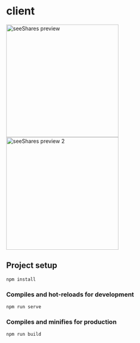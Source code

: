 # client

<!-- <p align="center"> -->
  <image src="https://github.com/EvgenyNazarovs/My-files/blob/master/seeshares-screenshots/seeshares-1.png" width="300" alt="seeShares preview">
  <image src="https://github.com/EvgenyNazarovs/My-files/blob/master/seeshares-screenshots/seeshares-2.png" width="300" alt="seeShares preview 2">
<!-- </p> -->

## Project setup
```
npm install
```

### Compiles and hot-reloads for development
```
npm run serve
```

### Compiles and minifies for production
```
npm run build
```
